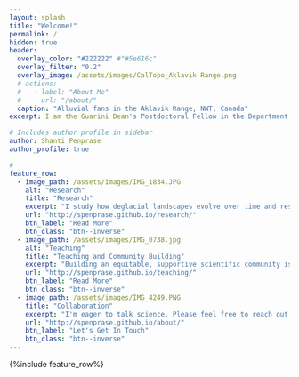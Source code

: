 ```yaml
---
layout: splash
title: "Welcome!"
permalink: /
hidden: true
header:
  overlay_color: "#222222" #"#5e616c"
  overlay_filter: "0.2"
  overlay_image: /assets/images/CalTopo_Aklavik Range.png
  # actions:
  #   - label: "About Me"
  #     url: "/about/"
  caption: "Alluvial fans in the Aklavik Range, NWT, Canada"  
excerpt: I am the Guarini Dean's Postdoctoral Fellow in the Department of Earth Sciences at Dartmouth College. I'm interested in the impacts of deglaciation, climate, and humans on landscapes. <br />

# Includes author profile in sidebar
author: Shanti Penprase
author_profile: true

#  
feature_row:
  - image_path: /assets/images/IMG_1834.JPG
    alt: "Research"
    title: "Research"
    excerpt: "I study how deglacial landscapes evolve over time and respond to climatic and athropogenic perturbations using a combination of field, lab, remote sensing, and modeling approaches."
    url: "http://spenprase.github.io/research/"
    btn_label: "Read More"
    btn_class: "btn--inverse"  
  - image_path: /assets/images/IMG_0738.jpg
    alt: "Teaching"
    title: "Teaching and Community Building"
    excerpt: "Building an equitable, supportive scientific community is my passion. I apply this in my approach to my teaching, mentorship, and research collaborations."
    url: "http://spenprase.github.io/teaching/"
    btn_label: "Read More"
    btn_class: "btn--inverse"
  - image_path: /assets/images/IMG_4249.PNG
    title: "Collaboration"
    excerpt: "I'm eager to talk science. Please feel free to reach out!"
    url: "http://spenprase.github.io/about/"
    btn_label: "Let's Get In Touch"
    btn_class: "btn--inverse"       
---
```

{%include feature_row%}

